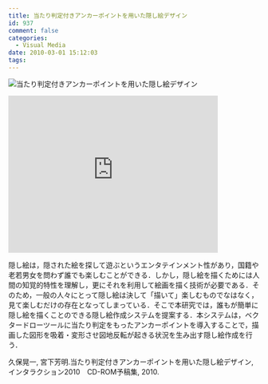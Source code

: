 ```yaml
---
title: 当たり判定付きアンカーポイントを用いた隠し絵デザイン
id: 937
comment: false
categories:
  - Visual Media
date: 2010-03-01 15:12:03
tags:
---
```


![当たり判定付きアンカーポイントを用いた隠し絵デザイン](http://web.archive.org/web/20140810181815im_/http://miyashita.com/kakushie.jpg)


<iframe width="420" height="315" src="https://www.youtube.com/embed/Uuy0G7Pjtn8" frameborder="0" allowfullscreen></iframe>

<!--more-->

隠し絵は，隠された絵を探して遊ぶというエンタテインメント性があり，国籍や老若男女を問わず誰でも楽しむことができる．しかし，隠し絵を描くためには人間の知覚的特性を理解し，更にそれを利用して絵画を描く技術が必要である．そのため，一般の人々にとって隠し絵は決して「描いて」楽しむものでなはなく，見て楽しむだけの存在となってしまっている．そこで本研究では，誰もが簡単に隠し絵を描くことのできる隠し絵作成システムを提案する．本システムは，ベクタードローツールに当たり判定をもったアンカーポイントを導入することで，描画した図形を吸着・変形させ図地反転が起きる状況を生み出す隠し絵作成を行う．

久保晃一, 宮下芳明.当たり判定付きアンカーポイントを用いた隠し絵デザイン, インタラクション2010　CD-ROM予稿集, 2010.
